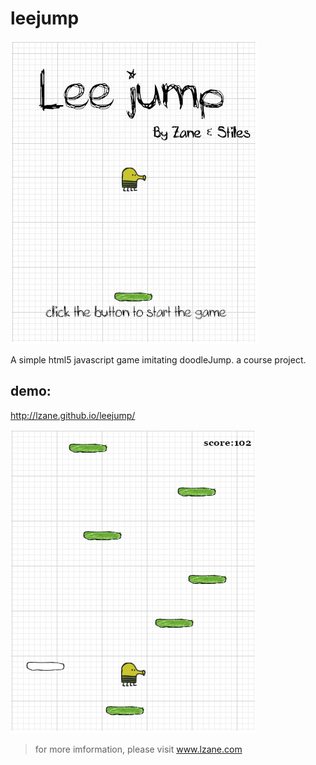 # leejump
![](https://github.com/lzane/leejump/blob/gh-pages/Lee%20jump%20introdction%20%E7%AD%96%E5%88%92%E4%BB%8B%E7%BB%8D/start.png?raw=true)

A simple html5 javascript game imitating doodleJump. a course project.

## demo:
http://lzane.github.io/leejump/

![](https://github.com/lzane/leejump/blob/gh-pages/Lee%20jump%20introdction%20%E7%AD%96%E5%88%92%E4%BB%8B%E7%BB%8D/playing.png?raw=true)

> for more imformation, please visit
www.lzane.com
